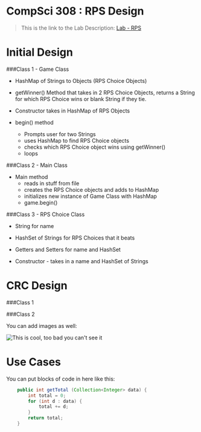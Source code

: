 CompSci 308 : RPS Design
===================

> This is the link to the Lab Description: 
[Lab - RPS](http://www.cs.duke.edu/courses/compsci308/spring16/classwork/02_design_rps/index.php)

Initial Design
=======

###Class 1 - Game Class

* HashMap of Strings to Objects (RPS Choice Objects)

* getWinner() Method that takes in 2 RPS Choice Objects, returns a String for which RPS Choice wins or blank String if they tie.

* Constructor takes in HashMap of RPS Objects

* begin() method 
	- Prompts user for two Strings
	- uses HashMap to find RPS Choice objects
	- checks which RPS Choice object wins using getWinner()
	- loops


###Class 2 - Main Class

* Main method 
	- reads in stuff from file 
	- creates the RPS Choice objects and adds to HashMap
	- initializes new instance of Game Class with HashMap
	- game.begin()


###Class 3 - RPS Choice Class

* String for name

* HashSet of Strings for RPS Choices that it beats

* Getters and Setters for name and HashSet

* Constructor - takes in a name and HashSet of Strings



CRC Design
=======

###Class 1


###Class 2

You can add images as well:

![This is cool, too bad you can't see it](crc-example.png "Our CRC cards")


Use Cases
=======

You can put blocks of code in here like this:
```java
    public int getTotal (Collection<Integer> data) {
        int total = 0;
        for (int d : data) {
            total += d;
        }
        return total;
    }
```

